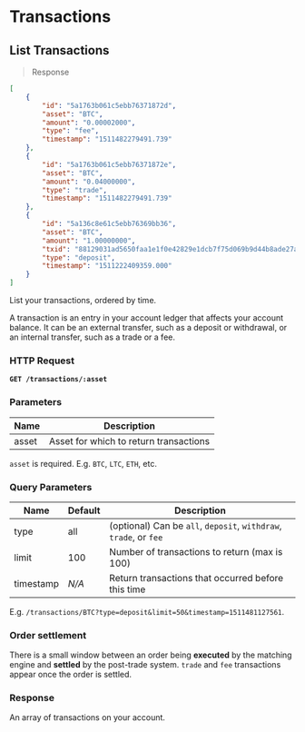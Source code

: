 # Transactions

## List Transactions

> Response

```json
[
    {
        "id": "5a1763b061c5ebb76371872d",
        "asset": "BTC",
        "amount": "0.00002000",
        "type": "fee",
        "timestamp": "1511482279491.739"
    },
    {
        "id": "5a1763b061c5ebb76371872e",
        "asset": "BTC",
        "amount": "0.04000000",
        "type": "trade",
        "timestamp": "1511482279491.739"
    },
    {
        "id": "5a136c8e61c5ebb76369bb36",
        "asset": "BTC",
        "amount": "1.00000000",
        "txid": "88129031ad5650faa1e1f0e42829e1dcb7f75d069b9d44b8ade27a2d3ab868bd",
        "type": "deposit",
        "timestamp": "1511222409359.000"
    }
]
```

List your transactions, ordered by time.

A transaction is an entry in your account ledger that affects your account balance. It can be an external transfer, such as a deposit or withdrawal, or an internal transfer, such as a trade or a fee.

### HTTP Request

**`GET /transactions/:asset`**

### Parameters

Name | Description
--------- | -------
asset | Asset for which to return transactions

`asset` is required. E.g. `BTC`, `LTC`, `ETH`, etc.

### Query Parameters

Name | Default | Description
---------- | ---- | -------
type | all | (optional) Can be `all`, `deposit`, `withdraw`, `trade`, or `fee`
limit | 100 | Number of transactions to return (max is 100)
timestamp | *N/A* | Return transactions that occurred before this time

E.g. `/transactions/BTC?type=deposit&limit=50&timestamp=1511481127561`.

### Order settlement

There is a small window between an order being **executed** by the matching engine and **settled** by the post-trade system. `trade` and `fee` transactions appear once the order is settled.

### Response

An array of transactions on your account.